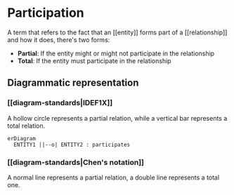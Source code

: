 # Participation
A term that refers to the fact that an [[entity]] forms part of a [[relationship]] and how it does, there's two forms:

* **Partial**: If the entity might or might not participate in the relationship
* **Total**: If the entity must participate in the relationship

## Diagrammatic representation

### [[diagram-standards|IDEF1X]]
A hollow circle represents a partial relation, while a vertical bar represents a total relation.

```mermaid
erDiagram
  ENTITY1 ||--o| ENTITY2 : participates
```

### [[diagram-standards|Chen's notation]]
A normal line represents a partial relation, a double line represents a total one.
